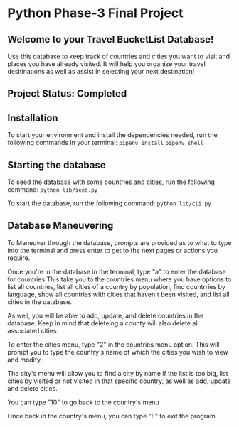# Python Phase-3 Final Project

## Welcome to your Travel BucketList Database!

Use this database to keep track of countries and cities you want to visit and places you have
already visited. It will help you organize your travel desitinations as well as assist in 
selecting your next destination!

## Project Status: Completed

## Installation

To start your environment and install the dependencies needed, run the following commands in your terminal:
```pipenv install```
```pipenv shell```

## Starting the database
To seed the database with some countries and cities, run the following command:
```python lib/seed.py```

To start the database, run the following command:
```python lib/cli.py```

## Database Maneuvering

To Maneuver through the database, prompts are provided as to what to type into the terminal and press enter to get to the next pages or actions you require.

Once you're in the database in the terminal, type "a" to enter the database for countries
This take you to the countries menu where you have options to list all countries, list all cities of a country
by population, find countrries by language, show all countries with cities that haven't been visited, and list all cities in the database. 


As well, you will be able to add, update, and delete countries in the database. Keep in mind that deleteing a county will also delete all associated cities. 

To enter the cities menu, type "2" in the countries menu option. This will prompt you to type the country's name of which the cities you wish to view and modify. 

The city's menu will allow you to find a city by name if the list is too big, list cities by visited or not visited in that specific country, as well as add, update and delete cities.

You can type "10" to go back to the country's menu

Once back in the country's menu, you can type "E" to exit the program.

